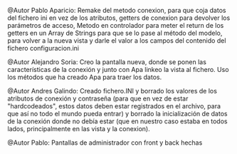@Autor Pablo Aparicio: Remake del metodo conexion, para que coja datos del fichero ini en vez de los atributos, getters de conexion para devolver los parámetros 
de acceso, Metodo en controlador para meter el return de los getters en un Array de Strings para que se lo pase al método del modelo, para volver a la nueva vista
y darle el valor a los campos del contenido del fichero configuracion.ini

@Autor Alejandro Soria: Creo la pantalla nueva, donde se ponen las características de la conexión y junto con Apa linkeo la vista al fichero. Uso los métodos que ha
creado Apa para traer los datos.

@Autor Andres Galindo: Creado fichero.INI y borrado los valores de los atributos de conexión y contraseña (para que en vez de estar "hardcodeados", estos datos deben estar registrados en el archivo, para que así no todo el mundo pueda entrar) y borrado la inicialización de datos de la conexión donde no debía estar (que en nuestro caso estaba en todos lados, principalmente en las vista y la conexion).

@Autor Pablo: Pantallas de administrador con front y back hechas
